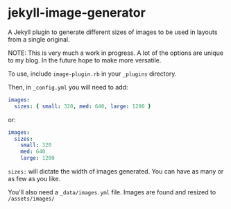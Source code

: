 # jekyll-image-generator
A Jekyll plugin to generate different sizes of images to be used in layouts from a single original.

NOTE: This is very much a work in progress. A lot of the options are unique to my blog. In the future hope to make more versatile.

To use, include `image-plugin.rb` in your `_plugins` directory.

Then, in `_config.yml` you will need to add:

```yaml
images:
  sizes: { small: 320, med: 640, large: 1280 }
```

or:

```yaml
images:
  sizes:
    small: 320
    med: 640
    large: 1280
```

`sizes:` will dictate the width of images generated. You can have as many or as few as you like.

You'll also need a `_data/images.yml` file. Images are found and resized to `/assets/images/`
